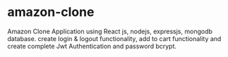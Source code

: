 # amazon-clone

Amazon Clone Application using React js, nodejs, expressjs, mongodb database. create login & logout functionality, add to cart functionality and create complete Jwt Authentication and password bcrypt.
